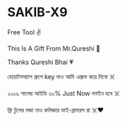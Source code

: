 # SAKIB-X9
Free Tool ✌️

This Is A Gift From Mr.Qureshi 🎉

Thanks Qureshi Bhai 💗


হোয়াটসঅ্যাপ গ্রুপে key দাও আমি এপ্রুভ করে দিবো ☠️

২০০৯ সালের আইডি ৩০% Just Now লগইন হবে ☠️

ফ্রি টুলের মজা নাও কলিজার ভাই-ব্রাদারস রা ☠️❤️
